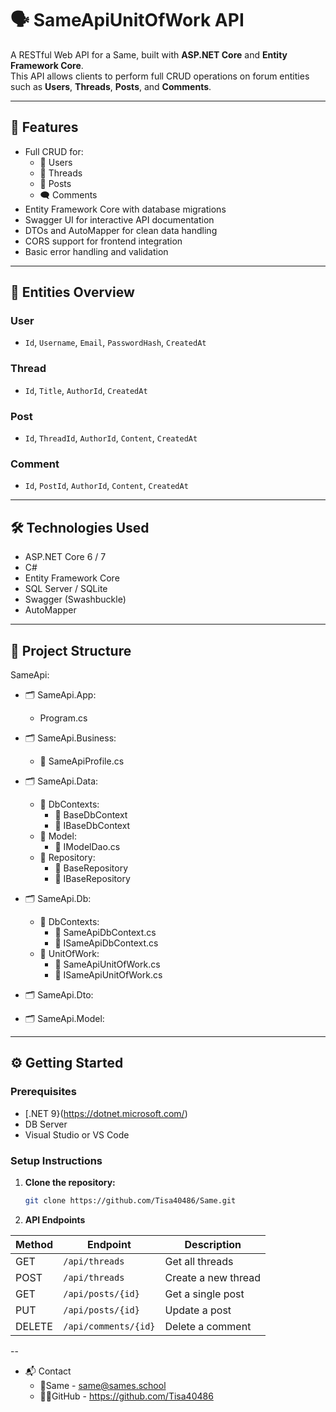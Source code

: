 # 🗣️ SameApiUnitOfWork API

A RESTful Web API for a Same, built with **ASP.NET Core** and **Entity Framework Core**.  
This API allows clients to perform full CRUD operations on forum entities such as **Users**, **Threads**, **Posts**, and **Comments**.

---

## 🚀 Features

- Full CRUD for:
  - 🧑 Users
  - 📌 Threads
  - 💬 Posts
  - 🗨️ Comments
- Entity Framework Core with database migrations
- Swagger UI for interactive API documentation
- DTOs and AutoMapper for clean data handling
- CORS support for frontend integration
- Basic error handling and validation

---

## 🧱 Entities Overview

### User
- `Id`, `Username`, `Email`, `PasswordHash`, `CreatedAt`

### Thread
- `Id`, `Title`, `AuthorId`, `CreatedAt`

### Post
- `Id`, `ThreadId`, `AuthorId`, `Content`, `CreatedAt`

### Comment
- `Id`, `PostId`, `AuthorId`, `Content`, `CreatedAt`

---

## 🛠️ Technologies Used

- ASP.NET Core 6 / 7
- C#
- Entity Framework Core
- SQL Server / SQLite
- Swagger (Swashbuckle)
- AutoMapper

---

## 📁 Project Structure

SameApi:
  - 🗂️ SameApi.App:
    - Program.cs

  - 🗂️ SameApi.Business:
    - 📄 SameApiProfile.cs

  - 🗂️ SameApi.Data:
    - 📁 DbContexts:
      - 📄 BaseDbContext
      - 📄 IBaseDbContext
    - 📁 Model:
      - 📄 IModelDao.cs
    - 📁 Repository:
      - 📄 BaseRepository
      - 📄 IBaseRepository

  - 🗂️ SameApi.Db:
    - 📁 DbContexts:
      - 📄 SameApiDbContext.cs
      - 📄 ISameApiDbContext.cs
    - 📁 UnitOfWork:
      - 📄 SameApiUnitOfWork.cs
      - 📄 ISameApiUnitOfWork.cs

  - 🗂️ SameApi.Dto: 

  - 🗂️ SameApi.Model: 

---

## ⚙️ Getting Started

### Prerequisites

- [.NET 9}(https://dotnet.microsoft.com/)
- DB Server
- Visual Studio or VS Code

### Setup Instructions

1. **Clone the repository:**
   ```bash
   git clone https://github.com/Tisa40486/Same.git
   
2. **API Endpoints**
   
| Method | Endpoint             | Description         |
| ------ | -------------------- | ------------------- |
| GET    | `/api/threads`       | Get all threads     |
| POST   | `/api/threads`       | Create a new thread |
| GET    | `/api/posts/{id}`    | Get a single post   |
| PUT    | `/api/posts/{id}`    | Update a post       |
| DELETE | `/api/comments/{id}` | Delete a comment    |


--

- 📬 Contact
  - 📧Same - same@sames.school
  - 🧑‍💻GitHub - https://github.com/Tisa40486

